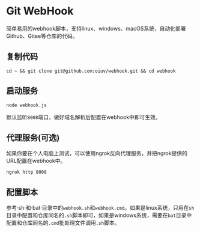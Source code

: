 # Git WebHook

简单易用的webhook脚本，支持linux、windows、macOS系统，自动化部署Github、Gitee等仓库的代码。

## 复制代码

    cd ~ && git clone git@github.com:oiuv/webhook.git && cd webhook

## 启动服务

    node webhook.js

默认监听`8008`端口，做好域名解析后配置在webhook中即可生效。

## 代理服务(可选)

如果你要在个人电脑上测试，可以使用ngrok反向代理服务，并把ngrok提供的URL配置在webhook中。

    ngrok http 8008

## 配置脚本

参考·sh·和·bat·目录中的`webhook.sh`和`webhook.cmd`。如果是linux系统，只用在`sh`目录中配置和仓库同名的`.sh`脚本即可，如果是windows系统，需要在`bat`目录中配置和仓库同名的`.cmd`批处理文件调用`.sh`脚本。